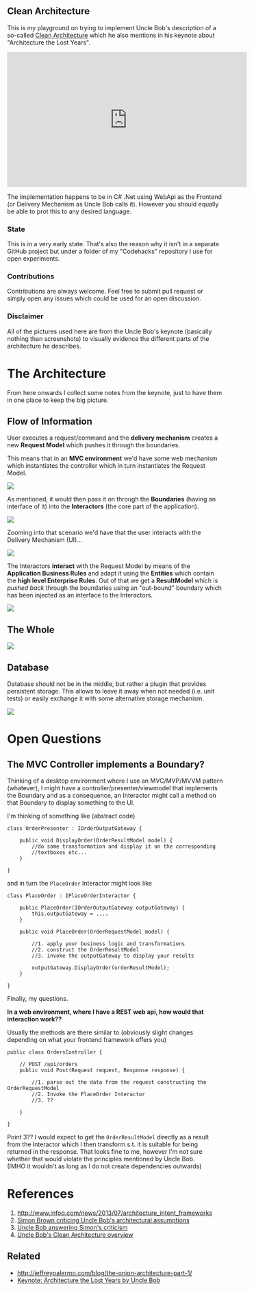 Clean Architecture
---

This is my playground on trying to implement Uncle Bob's description of a so-called [Clean Architecture](http://blog.8thlight.com/uncle-bob/2012/08/13/the-clean-architecture.html) which he also mentions in his keynote about "Architecture the Lost Years".

<iframe width="560" height="315" src="http://www.youtube.com/embed/WpkDN78P884" frameborder="0" allowfullscreen="allowfullscreen"> </iframe>


The implementation happens to be in C# .Net using WebApi as the Frontend (or Delivery Mechanism as Uncle Bob calls it). However you should equally be able to prot this to any desired language.

### State

This is in a very early state. That's also the reason why it isn't in a separate GitHub project but under a folder of my "Codehacks" repository I use for open experiments.

### Contributions

Contributions are always welcome. Feel free to submit pull request or simply open any issues which could be used for an open discussion.

### Disclaimer

All of the pictures used here are from the Uncle Bob's keynote (basically nothing than screenshots) to visually evidence the different parts of the architecture he describes.

# The Architecture

From here onwards I collect some notes from the keynote, just to have them in one place to keep the big picture.

## Flow of Information

User executes a request/command and the **delivery mechanism** creates a new **Request Model** which pushes it through the boundaries.

This means that in an **MVC environment** we'd have some web mechanism which instantiates the controller which in turn instantiates the Request Model.

![](./docs/imgs/flow_mvc_http.png)

As mentioned, it would then pass it on through the **Boundaries** (having an interface of it) into the **Interactors** (the core part of the application).

![](./docs/imgs/flow_mvc_interactor.png)

Zooming into that scenario we'd have that the user interacts with the Delivery Mechanism (UI)...

![](./docs/imgs/flow_requestmodel_creation.png)


The Interactors **interact** with the Request Model by means of the **Application Business Rules** and adapt it using the **Entities** which contain the **high level Enterprise Rules**. Out of that we get a **ResultModel** which is _pushed back_ through the boundaries using an "out-bound" boundary which has been injected as an interface to the Interactors. 

![](./docs/imgs/flow_resultmodel.png)

## The Whole

![](./docs/imgs/wholepicture.png)


## Database

Database should not be in the middle, but rather a plugin that provides persistent storage. This allows to leave it away when not needed (i.e. unit tests) or easily exchange it with some alternative storage mechanism.

![](./docs/imgs/pluggabledatabase.png)


# Open Questions

## The MVC Controller implements a Boundary?

Thinking of a desktop environment where I use an MVC/MVP/MVVM pattern (whatever), I might have a controller/presenter/viewmodel that implements the Boundary and as a consequence, an Interactor might call a method on that Boundary to display something to the UI.

I'm thinking of something like (abstract code)


	class OrderPresenter : IOrderOutputGateway {

		public void DisplayOrder(OrderResultModel model) {
			//do some transformation and display it on the corresponding
			//textboxes etc...
		}

	}


and in turn the `PlaceOrder` Interactor might look like

	class PlaceOrder : IPlaceOrderInteractor {

		public PlaceOrder(IOrderOutputGateway outputGateway) {
			this.outputGateway = ....
		}

		public void PlaceOrder(OrderRequestModel model) {

			//1. apply your business logic and transformations
			//2. construct the OrderResultModel
			//3. invoke the outputGateway to display your results

			outputGateway.DisplayOrder(orderResultModel);
		}

	}

Finally, my questions.

**In a web environment, where I have a REST web api, how would that interaction work??**

Usually the methods are there similar to (obviously slight changes depending on what your frontend framework offers you)

	public class OrdersController {

		// POST /api/orders
		public void Post(Request request, Response response) {

			//1. parse out the data from the request constructing the OrderRequestModel
			//2. Invoke the PlaceOrder Interactor
			//3. ?? 

		}

	}

Point 3?? I would expect to get the `OrderResultModel` directly as a result from the Interactor which I then transform s.t. it is suitable for being returned in the response. That looks fine to me, however I'm not sure whether that would violate the principles mentioned by Uncle Bob.  
(IMHO it wouldn't as long as I do not create dependencies outwards)

# References

1. http://www.infoq.com/news/2013/07/architecture_intent_frameworks
1. [Simon Brown criticing Uncle Bob's architectural assumptions](http://www.codingthearchitecture.com/2011/11/06/the_delivery_mechanism_is_an_annoying_detail.html)
1. [Uncle Bob answering Simon's criticism](http://blog.8thlight.com/uncle-bob/2011/11/22/Clean-Architecture.html)
1. [Uncle Bob's Clean Architecture overview](http://blog.8thlight.com/uncle-bob/2012/08/13/the-clean-architecture.html)


## Related 
- http://jeffreypalermo.com/blog/the-onion-architecture-part-1/
- [Keynote: Architecture the Lost Years by Uncle Bob](http://www.youtube.com/watch?feature=player_detailpage&v=WpkDN78P884#t=1672s)